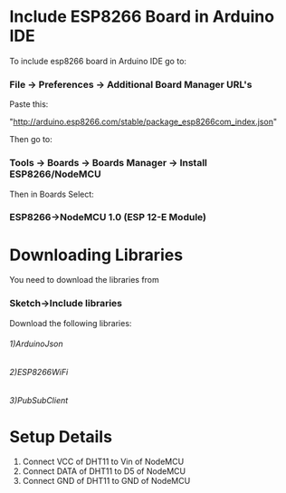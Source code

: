# Include ESP8266 Board in Arduino IDE

To include esp8266 board in Arduino IDE go to:
### File -> Preferences -> Additional Board Manager URL's
Paste this:

"http://arduino.esp8266.com/stable/package_esp8266com_index.json"

Then go to:
### Tools -> Boards -> Boards Manager -> Install ESP8266/NodeMCU

Then in Boards Select: 
### ESP8266->NodeMCU 1.0 (ESP 12-E Module)


# Downloading Libraries

You need to download the libraries from
### Sketch->Include libraries
Download the following libraries:
###### 1)ArduinoJson
###### 2)ESP8266WiFi
###### 3)PubSubClient

# Setup Details
1) Connect VCC of DHT11 to Vin of NodeMCU
2) Connect DATA of DHT11 to D5 of NodeMCU
3) Connect GND of DHT11 to GND of NodeMCU
